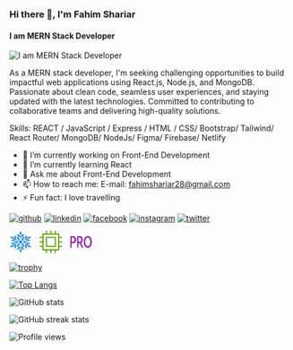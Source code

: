 ### Hi there 👋, I'm Fahim Shariar
#### I am MERN Stack Developer
![I am MERN Stack Developer](https://scontent.fjsr6-1.fna.fbcdn.net/v/t1.6435-9/184888986_2951084441842160_4701735793041925229_n.jpg?_nc_cat=109&ccb=1-7&_nc_sid=174925&_nc_eui2=AeHzVbX-Jc7fQpjeUKPR8Ccd_fCEFroVLKz98IQWuhUsrHgyS5XC40g8mYxpo08IEGV2BlTaxVpehR2QaKe476OQ&_nc_ohc=H1XTqaK1HxMAX_i8uAV&_nc_ht=scontent.fjsr6-1.fna&oh=00_AfDb0qN0IYgYckL3ueh-MasmejlxNgXCpEX0ZiY9fj6Uvw&oe=6470BDCB)

As a MERN stack developer, I'm seeking challenging opportunities to build impactful web
applications using React.js, Node.js, and MongoDB. Passionate about clean code, seamless user
experiences, and staying updated with the latest technologies. Committed to contributing to
collaborative teams and delivering high-quality solutions.

Skills:  REACT / JavaScript / Express / HTML / CSS/ Bootstrap/ Tailwind/ React Router/ MongoDB/ NodeJs/ Figma/ Firebase/ Netlify

- 🔭 I’m currently working on Front-End Development 
- 🌱 I’m currently learning React 
- 💬 Ask me about Front-End Development 
- 📫 How to reach me: E-mail: fahimshariar28@gmail.com 
- ⚡ Fun fact: I love travelling 


[<img src='https://cdn.jsdelivr.net/npm/simple-icons@3.0.1/icons/github.svg' alt='github' height='40'>](https://github.com/fahimshariar28)  [<img src='https://cdn.jsdelivr.net/npm/simple-icons@3.0.1/icons/linkedin.svg' alt='linkedin' height='40'>](https://www.linkedin.com/in/fahimshariar28/)  [<img src='https://cdn.jsdelivr.net/npm/simple-icons@3.0.1/icons/facebook.svg' alt='facebook' height='40'>](https://www.facebook.com/fahimshariar28)  [<img src='https://cdn.jsdelivr.net/npm/simple-icons@3.0.1/icons/instagram.svg' alt='instagram' height='40'>](https://www.instagram.com/_fahim_shariar_/)  [<img src='https://cdn.jsdelivr.net/npm/simple-icons@3.0.1/icons/twitter.svg' alt='twitter' height='40'>](https://twitter.com/fahim_shariar28) 

<a href='https://archiveprogram.github.com/'><img src='https://raw.githubusercontent.com/acervenky/animated-github-badges/master/assets/acbadge.gif' width='40' height='40'></a> <a href='https://docs.github.com/en/developers'><img src='https://raw.githubusercontent.com/acervenky/animated-github-badges/master/assets/devbadge.gif' width='40' height='40'></a> <a href='https://github.com/pricing'><img src='https://raw.githubusercontent.com/acervenky/animated-github-badges/master/assets/pro.gif' width='40' height='40'></a> 

[![trophy](https://github-profile-trophy.vercel.app/?username=fahimshariar28)](https://github.com/ryo-ma/github-profile-trophy)

[![Top Langs](https://github-readme-stats.vercel.app/api/top-langs/?username=fahimshariar28)](https://github.com/anuraghazra/github-readme-stats)

![GitHub stats](https://github-readme-stats.vercel.app/api?username=fahimshariar28&show_icons=true&count_private=true)  

![GitHub streak stats](https://streak-stats.demolab.com/?user=fahimshariar28)  

![Profile views](https://gpvc.arturio.dev/fahimshariar28)  
